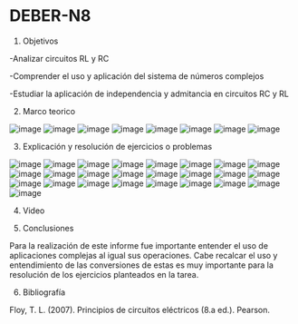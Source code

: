 # DEBER-N8

1. Objetivos

-Analizar circuitos RL y RC

-Comprender el uso y aplicación del sistema de números complejos

-Estudiar la aplicación de independencia y admitancia en circuitos RC y RL

2. Marco teorico

![image](https://user-images.githubusercontent.com/104913700/219805518-1260b7e1-12f2-43d4-b967-13eb413a9fa8.png)
![image](https://user-images.githubusercontent.com/104913700/219805548-15962ec0-c502-4cf5-abdd-0d2e2e3b2cc7.png)
![image](https://user-images.githubusercontent.com/104913700/219805568-3521ff51-1d0d-467a-bc90-f8a13c75196b.png)
![image](https://user-images.githubusercontent.com/104913700/219805608-3a25ed35-e466-4b51-b0a0-2250ecd08c40.png)
![image](https://user-images.githubusercontent.com/104913700/219805621-0c9baea0-7c43-4f18-84ad-550a81828650.png)
![image](https://user-images.githubusercontent.com/104913700/219805645-a77a565a-bbed-4ae4-a278-16903fe5a047.png)
![image](https://user-images.githubusercontent.com/104913700/219805688-21252918-d8f3-4bbb-b943-b9c8f356f075.png)
![image](https://user-images.githubusercontent.com/104913700/219805850-ecab9e0d-259f-4bc6-9fd8-8bb406866080.png)

3. Explicación y resolución de ejercicios o problemas

![image](https://user-images.githubusercontent.com/104913700/219806023-7c47a504-77bd-4e99-b101-d36a747e1086.png)
![image](https://user-images.githubusercontent.com/104913700/219806115-d92af623-5531-44b7-8bba-f05ce9e33f72.png)
![image](https://user-images.githubusercontent.com/104913700/219806227-395b216c-be82-4a69-bd9d-38d2d13d7cd4.png)
![image](https://user-images.githubusercontent.com/104913700/219806317-a926af19-9ff9-4c32-8cd5-0490adcda185.png)
![image](https://user-images.githubusercontent.com/104913700/219806388-851c3002-4bdc-4ef5-9570-70ca1dbd05dc.png)
![image](https://user-images.githubusercontent.com/104913700/219806471-dfe3eb30-17e1-42b2-938e-abcd3abb2549.png)
![image](https://user-images.githubusercontent.com/104913700/219806518-168dbd00-28bd-43cc-b438-67a932c29dd5.png)
![image](https://user-images.githubusercontent.com/104913700/219806560-6a2706b6-87f4-4770-8257-221c6519d28f.png)
![image](https://user-images.githubusercontent.com/104913700/219806629-acefa391-f021-4b49-85a5-9b884caa889b.png)
![image](https://user-images.githubusercontent.com/104913700/219806703-d92f045a-62a1-441c-ad64-b06b34f05cc9.png)
![image](https://user-images.githubusercontent.com/104913700/219806740-851f38d5-8b0b-422d-9981-894b60af5968.png)
![image](https://user-images.githubusercontent.com/104913700/219806768-15e43401-a330-4371-9d83-dfb25b66c6b4.png)
![image](https://user-images.githubusercontent.com/104913700/219806847-5a05a6ae-7ee5-42f3-ae1d-24334cbb2ec4.png)
![image](https://user-images.githubusercontent.com/104913700/219806914-3bc629d5-ccca-409c-96f4-9c936c724dce.png)
![image](https://user-images.githubusercontent.com/104913700/219806975-71534cfd-fb69-4828-b734-009923fdf691.png)
![image](https://user-images.githubusercontent.com/104913700/219807029-7d12fd42-3e49-4561-98a3-95cf810d5fc9.png)
![image](https://user-images.githubusercontent.com/104913700/219807068-0d8228fb-e091-4819-8c1b-b588a7699000.png)
![image](https://user-images.githubusercontent.com/104913700/219807126-5062ed8b-d7e4-49f0-80d5-537bf9b35609.png)
![image](https://user-images.githubusercontent.com/104913700/219807195-de850ecd-6589-4095-bed0-bfbb75b15f35.png)
![image](https://user-images.githubusercontent.com/104913700/219807273-3ae1de1d-8488-4b3d-959c-44a3c8401114.png)
![image](https://user-images.githubusercontent.com/104913700/219807304-ccc70d48-c16f-481e-9649-cc33887ccfb3.png)
![image](https://user-images.githubusercontent.com/104913700/219807369-30dbb64f-eef2-4158-9f7c-e71a62d21f6e.png)
![image](https://user-images.githubusercontent.com/104913700/219807445-d330dfb8-6159-431d-95e4-e437c7abf87f.png)
![image](https://user-images.githubusercontent.com/104913700/219807509-8a8664ba-3c85-4b1d-ba93-026edbe0fa0e.png)
![image](https://user-images.githubusercontent.com/104913700/219807572-90b375de-16ed-4e53-8802-474ae28948e9.png)

4) Video

5) Conclusiones

Para la realización de este informe fue importante entender el uso de aplicaciones complejas al igual sus operaciones. Cabe recalcar el uso y entendimiento de las conversiones de estas es muy importante para la resolución de los ejercicios planteados en la tarea.

6) Bibliografía 

Floy, T. L. (2007). Principios de circuitos eléctricos (8.a ed.). Pearson.






































































